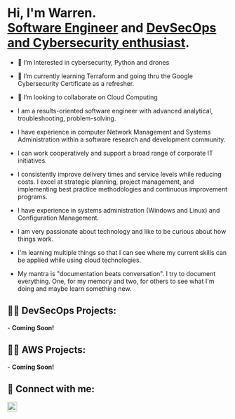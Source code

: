 <h1>Hi, I'm Warren. <br/><a href="https://github.com/warrencameron">Software Engineer</a> and <a href="https://www.linkedin.com/in/warren-cameron/">DevSecOps and Cybersecurity enthusiast</a>.</h1>

- 👀 I’m interested in cybersecurity, Python and drones
- 🌱 I’m currently learning Terraform and going thru the Google Cybersecurity Certificate as a refresher.
- 💞️ I’m looking to collaborate on Cloud Computing

-  I am a results-oriented software engineer with advanced analytical, troubleshooting, problem-solving.
-  I have experience in computer Network Management and Systems Administration within a software research and development community.
-  I can work cooperatively and support a broad range of corporate IT initiatives.
-  I consistently improve delivery times and service levels while reducing costs. I excel at strategic planning, project management, and implementing best practice methodologies and continuous improvement programs.
-  I have experience in systems administration (Windows and Linux) and Configuration Management.
-  I am very passionate about technology and like to be curious about how things work.
-  I'm learning multiple things so that I can see where my current skills can be applied while using cloud technologies.
-  My mantra is "documentation beats conversation". I try to document everything. One, for my memory and two, for others to see what I'm doing and maybe learn something new.
 
<h2>👨‍💻 DevSecOps Projects:</h2>
- <b>Coming Soon!</b>

<h2>👨‍💻 AWS Projects:</h2>
- <b>Coming Soon!</b>

<h2> 🤳 Connect with me:</h2>

[<img align="left" alt="warrencameron | LinkedIn" width="22px" src="https://cdn.jsdelivr.net/npm/simple-icons@v3/icons/linkedin.svg" />][linkedin]

[linkedin]: https://linkedin.com/in/warren-cameron
